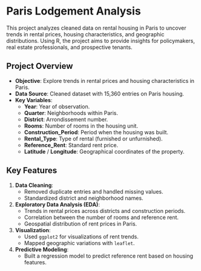 # Paris Lodgement Analysis
This project analyzes cleaned data on rental housing in Paris to uncover trends in rental prices, housing characteristics, and geographic distributions. Using R, the project aims to provide insights for policymakers, real estate professionals, and prospective tenants.

## Project Overview
- **Objective**: Explore trends in rental prices and housing characteristics in Paris.
- **Data Source**: Cleaned dataset with 15,360 entries on Paris housing.
- **Key Variables**:
  - **Year**: Year of observation.
  - **Quarter**: Neighborhoods within Paris.
  - **District**: Arrondissement number.
  - **Rooms**: Number of rooms in the housing unit.
  - **Construction_Period**: Period when the housing was built.
  - **Rental_Type**: Type of rental (furnished or unfurnished).
  - **Reference_Rent**: Standard rent price.
  - **Latitude** / **Longitude**: Geographical coordinates of the property.

## Key Features
1. **Data Cleaning**:
   - Removed duplicate entries and handled missing values.
   - Standardized district and neighborhood names.
2. **Exploratory Data Analysis (EDA)**:
   - Trends in rental prices across districts and construction periods.
   - Correlation between the number of rooms and reference rent.
   - Geospatial distribution of rent prices in Paris.
3. **Visualization**:
   - Used `ggplot2` for visualizations of rent trends.
   - Mapped geographic variations with `leaflet`.
4. **Predictive Modeling**:
   - Built a regression model to predict reference rent based on housing features.
